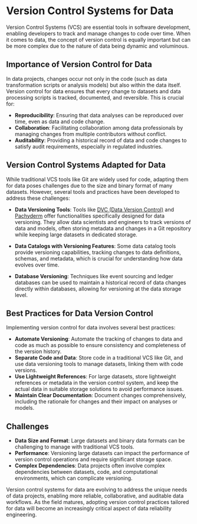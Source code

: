 # Version Control Systems for Data
Version Control Systems (VCS) are essential tools in software development, enabling developers to track and manage changes to code over time. When it comes to data, the concept of version control is equally important but can be more complex due to the nature of data being dynamic and voluminous.

## Importance of Version Control for Data
In data projects, changes occur not only in the code (such as data transformation scripts or analysis models) but also within the data itself. Version control for data ensures that every change to datasets and data processing scripts is tracked, documented, and reversible. This is crucial for:

* **Reproducibility**: Ensuring that data analyses can be reproduced over time, even as data and code change.
* **Collaboration**: Facilitating collaboration among data professionals by managing changes from multiple contributors without conflict.
* **Auditability**: Providing a historical record of data and code changes to satisfy audit requirements, especially in regulated industries.

## Version Control Systems Adapted for Data
While traditional VCS tools like Git are widely used for code, adapting them for data poses challenges due to the size and binary format of many datasets. However, several tools and practices have been developed to address these challenges:

* **Data Versioning Tools**:
  Tools like [DVC (Data Version Control)](https://dvc.org/) and [Pachyderm](https://www.pachyderm.com/) offer functionalities specifically designed for data versioning. They allow data scientists and engineers to track versions of data and models, often storing metadata and changes in a Git repository while keeping large datasets in dedicated storage.

* **Data Catalogs with Versioning Features**:
  Some data catalog tools provide versioning capabilities, tracking changes to data definitions, schemas, and metadata, which is crucial for understanding how data evolves over time.

* **Database Versioning**:
  Techniques like event sourcing and ledger databases can be used to maintain a historical record of data changes directly within databases, allowing for versioning at the data storage level.

## Best Practices for Data Version Control
Implementing version control for data involves several best practices:

* **Automate Versioning**: Automate the tracking of changes to data and code as much as possible to ensure consistency and completeness of the version history.
* **Separate Code and Data**: Store code in a traditional VCS like Git, and use data versioning tools to manage datasets, linking them with code versions.
* **Use Lightweight References**: For large datasets, store lightweight references or metadata in the version control system, and keep the actual data in suitable storage solutions to avoid performance issues.
* **Maintain Clear Documentation**: Document changes comprehensively, including the rationale for changes and their impact on analyses or models.

## Challenges
* **Data Size and Format**: Large datasets and binary data formats can be challenging to manage with traditional VCS tools.
* **Performance**: Versioning large datasets can impact the performance of version control operations and require significant storage space.
* **Complex Dependencies**: Data projects often involve complex dependencies between datasets, code, and computational environments, which can complicate versioning.

Version control systems for data are evolving to address the unique needs of data projects, enabling more reliable, collaborative, and auditable data workflows. As the field matures, adopting version control practices tailored for data will become an increasingly critical aspect of data reliability engineering.
